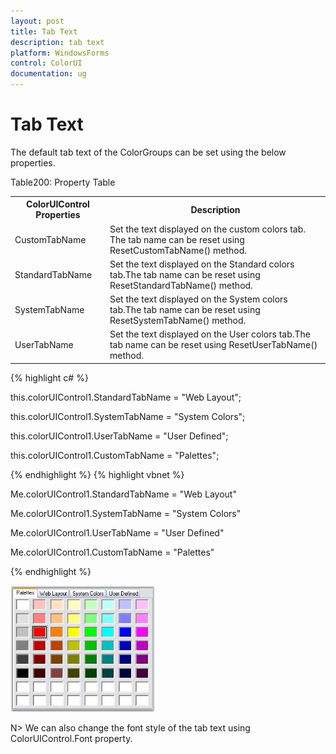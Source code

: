 ```yaml
---
layout: post
title: Tab Text
description: tab text
platform: WindowsForms
control: ColorUI 
documentation: ug
---
```

# Tab Text

The default tab text of the ColorGroups can be set using the below properties.

Table200: Property Table

<table>
<tr>
<th>
ColorUIControl Properties</th><th>
Description</th></tr>
<tr>
<td>
CustomTabName</td><td>
Set the text displayed on the custom colors tab. The tab name can be reset using ResetCustomTabName() method.</td></tr>
<tr>
<td>
StandardTabName</td><td>
Set the text displayed on the Standard colors tab.The tab name can be reset using ResetStandardTabName() method.</td></tr>
<tr>
<td>
SystemTabName</td><td>
Set the text displayed on the System colors tab.The tab name can be reset using ResetSystemTabName() method.</td></tr>
<tr>
<td>
UserTabName</td><td>
Set the text displayed on the User colors tab.The tab name can be reset using ResetUserTabName() method.</td></tr>
</table>



{% highlight c# %}


this.colorUIControl1.StandardTabName = "Web Layout";

this.colorUIControl1.SystemTabName = "System Colors";

this.colorUIControl1.UserTabName = "User Defined";

this.colorUIControl1.CustomTabName = "Palettes";


{% endhighlight  %}
{% highlight vbnet %}




Me.colorUIControl1.StandardTabName = "Web Layout"

Me.colorUIControl1.SystemTabName = "System Colors"

Me.colorUIControl1.UserTabName = "User Defined"

Me.colorUIControl1.CustomTabName = "Palettes"

{% endhighlight  %}

![](ColorUI_images/Overview_img234.jpeg)



N> We can also change the font style of the tab text using ColorUIControl.Font property.
